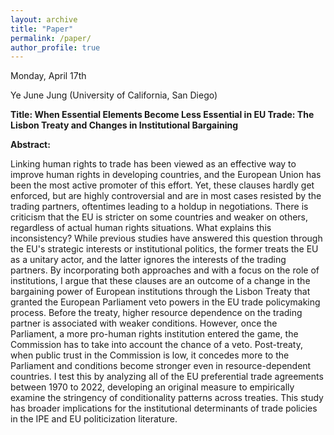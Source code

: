 ```yaml
---
layout: archive
title: "Paper"
permalink: /paper/
author_profile: true
---
```



Monday, April 17th

Ye June Jung (University of California, San Diego)

**Title: When Essential Elements Become Less Essential in EU Trade: The Lisbon Treaty and Changes in Institutional Bargaining** 

**Abstract:**

Linking human rights to trade has been viewed as an effective way to improve human rights in developing countries, and the European Union has been the most active promoter of this effort. Yet, these clauses hardly get enforced, but are highly controversial and are in most cases resisted by the trading partners, oftentimes leading to a holdup in negotiations. There is criticism that the EU is stricter on some countries and weaker on others, regardless of actual human rights situations. What explains this inconsistency?  While previous studies have answered this question through the EU's strategic interests or institutional politics, the former treats the EU as a unitary actor, and the latter ignores the interests of the trading partners.  By incorporating both approaches and with a focus on the role of institutions, I argue that these clauses are an outcome of a change in the bargaining power of European institutions through the Lisbon Treaty that granted the European Parliament veto powers in the EU trade policymaking process. Before the treaty, higher resource dependence on the trading partner is associated with weaker conditions. However, once the Parliament, a more pro-human rights institution entered the game, the Commission has to take into account the chance of a veto. Post-treaty, when public trust in the Commission is low, it concedes more to the Parliament and conditions become stronger even in resource-dependent countries. I test this by analyzing all of the EU preferential trade agreements between 1970 to 2022, developing an original measure to empirically examine the stringency of conditionality patterns across treaties. This study has broader implications for the institutional determinants of trade policies in the IPE and EU politicization literature. 
